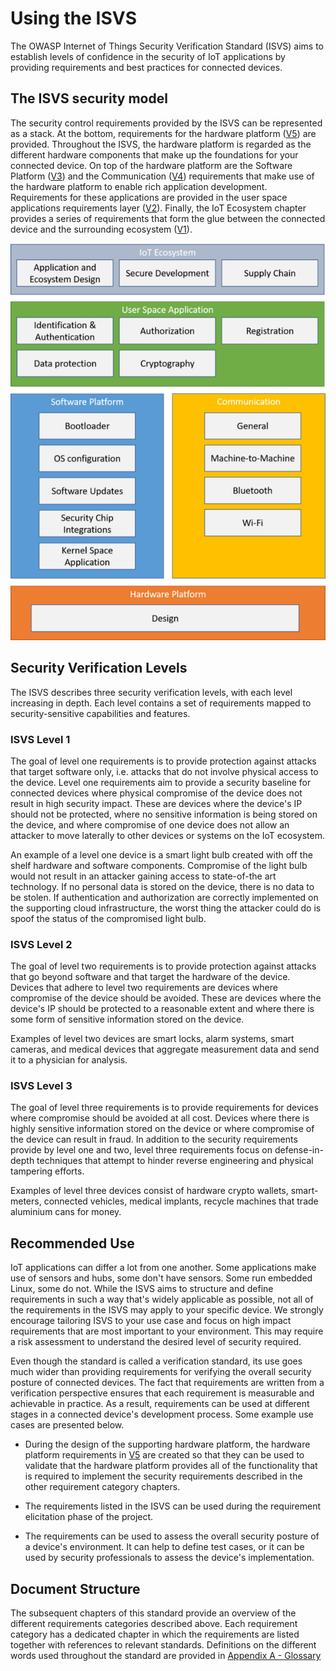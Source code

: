 # Using the ISVS

The OWASP Internet of Things Security Verification Standard (ISVS) aims to establish levels of confidence in the security of IoT applications by providing requirements and best practices for connected devices.

## The ISVS security model

The security control requirements provided by the ISVS can be represented as a stack. At the bottom, requirements for the hardware platform ([V5](V5-Hardware_Platform_Requirements.md)) are provided. Throughout the ISVS, the hardware platform is regarded as the different hardware components that make up the foundations for your connected device. On top of the hardware platform are the Software Platform ([V3](V3-Software_Platform_Requirements.md)) and the Communication ([V4](V4-Communication_Requirements.md)) requirements that make use of the hardware platform to enable rich application development. Requirements for these applications are provided in the user space applications requirements layer ([V2](V2-User_Space_Application_Requirements.md)). Finally, the IoT Ecosystem chapter provides a series of requirements that form the glue between the connected device and the surrounding ecosystem ([V1](V1-IoT_Ecosystem_Requirements.md)).  

![](./images/ISVS-Overview-small.png)



## Security Verification Levels
The ISVS describes three security verification levels, with each level increasing in depth. Each level contains a set of requirements mapped to security-sensitive capabilities and features.

### ISVS Level 1
The goal of level one requirements is to provide protection against attacks that target software only, i.e. attacks that do not involve physical access to the device. Level one requirements aim to provide a security baseline for connected devices where physical compromise of the device does not result in high security impact. These are devices where the device's IP should not be protected, where no sensitive information is being stored on the device, and where compromise of one device does not allow an attacker to move laterally to other devices or systems on the IoT ecosystem.

An example of a level one device is a smart light bulb created with off the shelf hardware and software components. Compromise of the light bulb would not result in an attacker gaining access to state-of-the art technology. If no personal data is stored on the device, there is no data to be stolen. If authentication and authorization are correctly implemented on the supporting cloud infrastructure, the worst thing the attacker could do is spoof the status of the compromised light bulb.

### ISVS Level 2
The goal of level two requirements is to provide protection against attacks that go beyond software and that target the hardware of the device. Devices that adhere to level two requirements are devices where compromise of the device should be avoided. These are devices where the device's IP should be protected to a reasonable extent and where there is some form of sensitive information stored on the device.

Examples of level two devices are smart locks, alarm systems, smart cameras, and medical devices that aggregate measurement data and send it to a physician for analysis.

### ISVS Level 3
The goal of level three requirements is to provide requirements for devices where compromise should be avoided at all cost. Devices where there is highly sensitive information stored on the device or where compromise of the device can result in fraud. In addition to the security requirements provide by level one and two, level three requirements focus on defense-in-depth techniques that attempt to hinder reverse engineering and physical tampering efforts.

Examples of level three devices consist of hardware crypto wallets, smart-meters, connected vehicles, medical implants, recycle machines that trade aluminium cans for money.

## Recommended Use
IoT applications can differ a lot from one another. Some applications make use of sensors and hubs, some don't have sensors. Some run embedded Linux, some do not. While the ISVS aims to structure and define requirements in such a way that's widely applicable as possible, not all of the requirements in the ISVS may apply to your specific device. We strongly encourage tailoring ISVS to your use case and focus on high impact requirements that are most important to your environment. This may require a risk assessment to understand the desired level of security required.

Even though the standard is called a verification standard, its use goes much wider than providing requirements for verifying the overall security posture of connected devices. The fact that requirements are written from a verification perspective ensures that each requirement is measurable and achievable in practice. As a result, requirements can be used at different stages in a connected device's development process. Some example use cases are presented below.

- During the design of the supporting hardware platform, the hardware platform requirements in [V5](V5-Hardware_Platform_Requirements.md) are created so that they can be used to validate that the hardware platform provides all of the functionality that is required to implement the security requirements described in the other requirement category chapters.

- The requirements listed in the ISVS can be used during the requirement elicitation phase of the project.

- The requirements can be used to assess the overall security posture of a device's environment. It can help to define test cases, or it can be used by security professionals to assess the device's implementation.


## Document Structure
The subsequent chapters of this standard provide an overview of the different requirements categories described above. Each requirement category has a dedicated chapter in which the requirements are listed together with references to relevant standards. Definitions on the different words used throughout the standard are provided in [Appendix A - Glossary](Appendix_A-Glossary.md)
